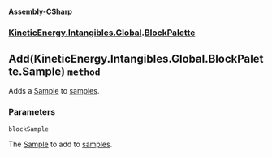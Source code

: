 #### [Assembly-CSharp](./Assembly-CSharp.md 'Assembly-CSharp')
### [KineticEnergy.Intangibles.Global](./Assembly-CSharp.md#KineticEnergy-Intangibles-Global 'KineticEnergy.Intangibles.Global').[BlockPalette](./KineticEnergy-Intangibles-Global-BlockPalette.md 'KineticEnergy.Intangibles.Global.BlockPalette')
## Add(KineticEnergy.Intangibles.Global.BlockPalette.Sample) `method`
Adds a [Sample](./KineticEnergy-Intangibles-Global-BlockPalette-Sample.md 'KineticEnergy.Intangibles.Global.BlockPalette.Sample') to [samples](./KineticEnergy-Intangibles-Global-BlockPalette-samples.md 'KineticEnergy.Intangibles.Global.BlockPalette.samples').
### Parameters

<a name='KineticEnergy-Intangibles-Global-BlockPalette-Add(KineticEnergy-Intangibles-Global-BlockPalette-Sample)-blockSample'></a>
`blockSample`

The [Sample](./KineticEnergy-Intangibles-Global-BlockPalette-Sample.md 'KineticEnergy.Intangibles.Global.BlockPalette.Sample') to add to [samples](./KineticEnergy-Intangibles-Global-BlockPalette-samples.md 'KineticEnergy.Intangibles.Global.BlockPalette.samples').
